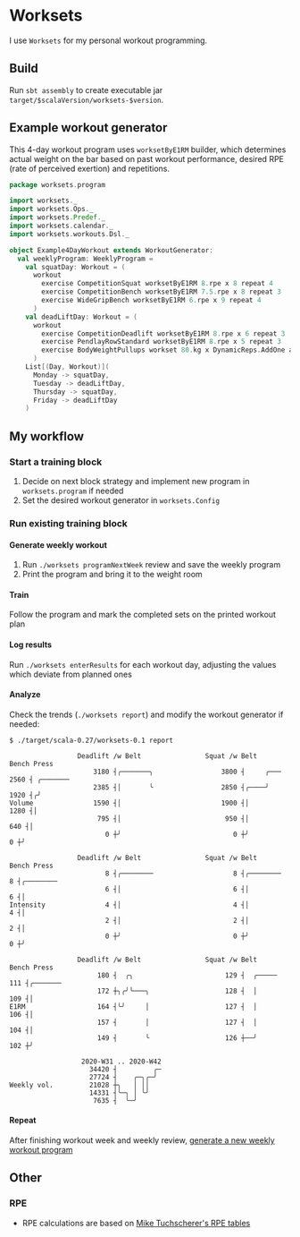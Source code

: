 # Worksets

I use `Worksets` for my personal workout programming.

## Build

Run `sbt assembly` to create executable jar `target/$scalaVersion/worksets-$version`.

## Example workout generator

This 4-day workout program uses `worksetByE1RM` builder, which determines actual weight
on the bar based on past workout performance, desired RPE (rate of perceived exertion) and 
repetitions.

```scala
package worksets.program

import worksets._
import worksets.Ops._
import worksets.Predef._
import worksets.calendar._
import worksets.workouts.Dsl._

object Example4DayWorkout extends WorkoutGenerator:
  val weeklyProgram: WeeklyProgram =
    val squatDay: Workout = (
      workout
        exercise CompetitionSquat worksetByE1RM 8.rpe x 8 repeat 4
        exercise CompetitionBench worksetByE1RM 7.5.rpe x 8 repeat 3
        exercise WideGripBench worksetByE1RM 6.rpe x 9 repeat 4
      )
    val deadLiftDay: Workout = (
      workout
        exercise CompetitionDeadlift worksetByE1RM 8.rpe x 6 repeat 3
        exercise PendlayRowStandard worksetByE1RM 8.rpe x 5 repeat 3
        exercise BodyWeightPullups workset 80.kg x DynamicReps.AddOne at 7.rpe repeat 3
      )
    List[(Day, Workout)](
      Monday -> squatDay,
      Tuesday -> deadLiftDay,
      Thursday -> squatDay,
      Friday -> deadLiftDay
    )
```

## My workflow

### Start a training block

1. Decide on next block strategy and implement new program in `worksets.program` if needed
2. Set the desired workout generator in `worksets.Config`

### Run existing training block

#### Generate weekly workout

1. Run `./worksets programNextWeek` review and save the weekly program
2. Print the program and bring it to the weight room

#### Train

Follow the program and mark the completed sets on the printed workout plan

#### Log results

Run `./worksets enterResults` for each workout day, adjusting the values which deviate
from planned ones

#### Analyze

Check the trends (`./worksets report`) and modify the workout generator if needed:

```text
$ ./target/scala-0.27/worksets-0.1 report

                 Deadlift /w Belt                Squat /w Belt                   Bench Press
                     3180 ┤╭───────╮                 3800 ┤     ╭───                 2560 ┤ ╭───────
                     2385 ┤│       ╰                 2850 ┤╭────╯                    1920 ┤╭╯
Volume               1590 ┤│                         1900 ┤│                         1280 ┤│
                      795 ┤│                          950 ┤│                          640 ┤│
                        0 ┼╯                            0 ┼╯                            0 ┼╯

                 Deadlift /w Belt                Squat /w Belt                   Bench Press
                        8 ┤╭────────                    8 ┤╭────────                    8 ┤╭────────
                        6 ┤│                            6 ┤│                            6 ┤│
Intensity               4 ┤│                            4 ┤│                            4 ┤│
                        2 ┤│                            2 ┤│                            2 ┤│
                        0 ┼╯                            0 ┼╯                            0 ┼╯

                 Deadlift /w Belt                Squat /w Belt                   Bench Press
                      180 ┤  ╭╮                       129 ┤  ╭─────                   111 ┤╭───────
                      172 ┼╮╭╯╰───╮                   128 ┤  │                        109 ┤│
E1RM                  164 ┤╰╯     │                   127 ┤  │                        106 ┤│
                      157 ┤       │                   127 ┤  │                        104 ┤│
                      149 ┤       ╰                   126 ┼──╯                        102 ┼╯

                  2020-W31 .. 2020-W42
                    34420 ┤         ╭─
                    27724 ┤    ╭─╮╭─╯
Weekly vol.         21028 ┼╮   │ ││
                    14331 ┤╰─╮ │ ╰╯
                     7635 ┤  ╰─╯

```

#### Repeat

After finishing workout week and weekly review, [generate a new weekly workout program](#generate-weekly-workout)

## Other

### RPE

- RPE calculations are based on [Mike Tuchscherer's RPE tables](https://articles.reactivetrainingsystems.com/2015/11/29/beginning-rts/)
